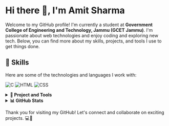 
# Hi there 👋, I'm Amit Sharma

Welcome to my GitHub profile! I'm currently a student at **Government College of Engineering and Technology, Jammu (GCET Jammu)**. I'm passionate about web technologies and enjoy coding and exploring new tech. Below, you can find more about my skills, projects, and tools I use to get things done.

## 🚀 Skills
Here are some of the technologies and languages I work with:

<p>
  <img src="https://img.shields.io/badge/C-00599C?style=for-the-badge&logo=c&logoColor=white" alt="C"/>
  <img src="https://img.shields.io/badge/HTML5-E34F26?style=for-the-badge&logo=html5&logoColor=white" alt="HTML"/>
  <img src="https://img.shields.io/badge/CSS3-1572B6?style=for-the-badge&logo=css3&logoColor=white" alt="CSS"/>
</p>

<details>
  <summary><strong>📂 Project and Tools</strong></summary>
  
  ### Project
  - [**Codevora**](https://codevora.netlify.app): A website showcasing my skills and work.

  ### ⚙️ Things I Use to Get Stuff Done
  - **OS**: Windows 11
  - **Laptop**: HP
  - **Code Editor**: VSCode
</details>

<details>
  <summary><strong>📊 GitHub Stats</strong></summary>

  <div align="center">
  
  ![Amit's GitHub stats](https://github-readme-stats.vercel.app/api?username=darkforce112&show_icons=true&theme=radical)

  [![Top Langs](https://github-readme-stats.vercel.app/api/top-langs/?username=darkforce112&layout=compact&theme=radical)](https://github.com/darkforce112)

  </div>
</details>

Thank you for visiting my GitHub! Let's connect and collaborate on exciting projects. 💻🚀

















<!--
# <img src="https://readme-typing-svg.demolab.com?font=Fira+Code&pause=1000&width=435&lines=Darkforce" alt="Darkforce112" />

👋 Hey there, I'm <a href="https://github.com/Darkforce112">@Darkforce112</a> - a tech enthusiast

👀 I'm always trying to learn new web development skills to stay up-to-date.

☑️ Seeking opportunities to collaborate on web development or open-source projects.
<h2 style="text-align:center;">My Portfolio </h2>
<ul>
<li><a   target="_blank" href="https://sharmaamit.42web.io/" >My Portfolio</a></li>
</ul>

<hr>

<div >
<img src="https://readme-typing-svg.demolab.com?font=Fira+Code&pause=1000&width=435&lines=%F0%9F%91%8B+Hi%2C+I%E2%80%99m+Student+(From+Jammu)+" alt="👋 Hi, I’m Student (From Jammu) " />
</div>


<p>
<img src="https://readme-typing-svg.demolab.com?font=Fira+Code&pause=1000&background=0A000000&center=true&width=435&lines=Darkforce112;Always+Learning+new+things;Skills+-+Wordpress+%2C+C+" alt="Skills" />
</p>

<p>
<img src="https://streak-stats.demolab.com?user=Darkforce112&theme=dark&border_radius=10" alt="GitHub Streak"/></a>
</p>
<hr>
<br>
<h2 style="text-align:center;">My Wordpress Project</h2>
<ul>
<li><a   target="_blank" href="https://codingschool.rf.gd/" >CodingSchool</a></li>
<li><a  target="_blank"  href="http://book.great-site.net/">Books</a></li>
</ul>

<hr>
<h2 style="text-align:center;">My Frontend Project</h2>
<ul>
<li><a   target="_blank" href="https://darkforce112.github.io/iCoder/" >iCoder</a></li>
</ul>
-->
